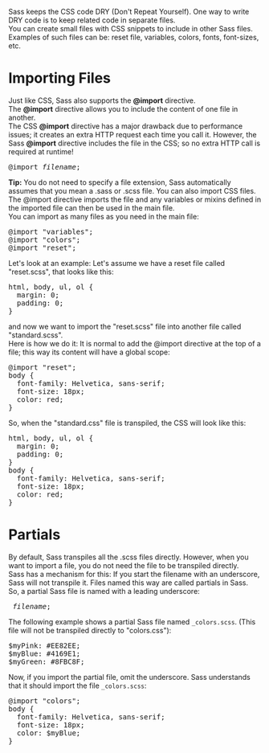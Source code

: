Sass keeps the CSS code DRY (Don't Repeat Yourself). One way to write DRY code is to keep related code in separate files.
<br>
You can create small files with CSS snippets to include in other Sass files. Examples of such files can be: reset file, variables, colors, fonts, font-sizes, etc.
<h1>Importing Files</h1>
Just like CSS, Sass also supports the <b>@import</b> directive.
<br>
The <b>@import</b> directive allows you to include the content of one file in another.
<br>
The CSS <b>@import</b> directive has a major drawback due to performance issues; it creates an extra HTTP request each time you call it. However, the Sass <b>@import</b> directive includes the file in the CSS; so no extra HTTP call is required at runtime!
<pre>@import <i>filename</i>;</pre>
<b>Tip:</b> You do not need to specify a file extension, Sass automatically assumes that you mean a .sass or .scss file. You can also import CSS files. The @import directive imports the file and any variables or mixins defined in the imported file can then be used in the main file.
<br>
You can import as many files as you need in the main file:
<pre>
@import "variables";
@import "colors";
@import "reset";
</pre>
Let's look at an example: Let's assume we have a reset file called "reset.scss", that looks like this:
<pre>
html, body, ul, ol {
  margin: 0;
  padding: 0;
}
</pre>
and now we want to import the "reset.scss" file into another file called "standard.scss".
<br>
Here is how we do it: It is normal to add the @import directive at the top of a file; this way its content will have a global scope:
<pre>
@import "reset";
body {
  font-family: Helvetica, sans-serif;
  font-size: 18px;
  color: red;
}
</pre>
So, when the "standard.css" file is transpiled, the CSS will look like this:
<pre>
html, body, ul, ol {
  margin: 0;
  padding: 0;
}
body {
  font-family: Helvetica, sans-serif;
  font-size: 18px;
  color: red;
}
</pre>
<h1>Partials</h1>
By default, Sass transpiles all the .scss files directly. However, when you want to import a file, you do not need the file to be transpiled directly.
<br>
Sass has a mechanism for this: If you start the filename with an underscore, Sass will not transpile it. Files named this way are called partials in Sass.
<br>
So, a partial Sass file is named with a leading underscore:
<pre>_<i>filename</i>;</pre>
The following example shows a partial Sass file named <code>_colors.scss</code>. (This file will not be transpiled directly to "colors.css"):
<pre>
$myPink: #EE82EE;
$myBlue: #4169E1;
$myGreen: #8FBC8F;
</pre>
Now, if you import the partial file, omit the underscore. Sass understands that it should import the file <code>_colors.scss</code>:
<pre>
@import "colors";
body {
  font-family: Helvetica, sans-serif;
  font-size: 18px;
  color: $myBlue;
}
</pre>
